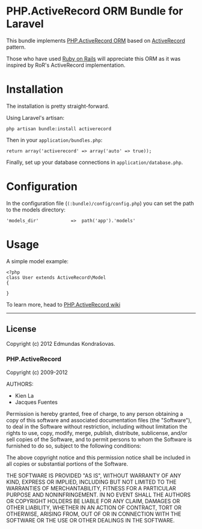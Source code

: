 # PHP.ActiveRecord ORM Bundle for Laravel

This bundle implements [PHP.ActiveRecord ORM](http://www.phpactiverecord.org/) based on [ActiveRecord](http://en.wikipedia.org/wiki/Active_record_pattern) pattern.

Those who have used [Ruby on Rails](http://rubyonrails.org/) will appreciate this ORM as it was inspired by RoR's ActiveRecord implementation.

# Installation

The installation is pretty straight-forward.

Using Laravel's artisan:

	php artisan bundle:install activerecord

Then in your `application/bundles.php`:

	return array('activerecord' => array('auto' => true));

Finally, set up your database connections in `application/database.php`.

# Configuration

In the configuration file (`(:bundle)/config/config.php`) you can set the path to the models directory:

	'models_dir'			=>	path('app').'models'

# Usage

A simple model example:

	<?php
	class User extends ActiveRecord\Model
	{

	}

To learn more, head to [PHP.ActiveRecord wiki](http://www.phpactiverecord.org/projects/main/wiki)

---

## License

Copyright (c) 2012 Edmundas Kondrašovas.

### PHP.ActiveRecord

Copyright (c) 2009-2012

AUTHORS:
- Kien La
- Jacques Fuentes

Permission is hereby granted, free of charge, to any person obtaining a copy
of this software and associated documentation files (the "Software"), to deal
in the Software without restriction, including without limitation the rights
to use, copy, modify, merge, publish, distribute, sublicense, and/or sell
copies of the Software, and to permit persons to whom the Software is
furnished to do so, subject to the following conditions:

The above copyright notice and this permission notice shall be included in
all copies or substantial portions of the Software.

THE SOFTWARE IS PROVIDED "AS IS", WITHOUT WARRANTY OF ANY KIND, EXPRESS OR
IMPLIED, INCLUDING BUT NOT LIMITED TO THE WARRANTIES OF MERCHANTABILITY,
FITNESS FOR A PARTICULAR PURPOSE AND NONINFRINGEMENT. IN NO EVENT SHALL THE
AUTHORS OR COPYRIGHT HOLDERS BE LIABLE FOR ANY CLAIM, DAMAGES OR OTHER
LIABILITY, WHETHER IN AN ACTION OF CONTRACT, TORT OR OTHERWISE, ARISING FROM,
OUT OF OR IN CONNECTION WITH THE SOFTWARE OR THE USE OR OTHER DEALINGS IN
THE SOFTWARE.
